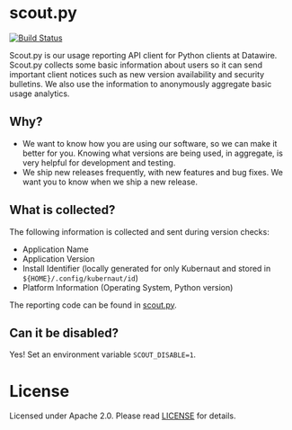 # scout.py

[![Build Status](https://travis-ci.org/datawire/scout.py.svg?branch=master)](https://travis-ci.org/datawire/scout.py)

Scout.py is our usage reporting API client for Python clients at Datawire. Scout.py collects some basic information about users so it can send important client notices such as new version availability and security bulletins. We also use the information to anonymously aggregate basic usage analytics.

## Why?

- We want to know how you are using our software, so we can make it better for you. Knowing what versions are being used, in aggregate, is very helpful for development and testing.
- We ship new releases frequently, with new features and bug fixes. We want you to know when we ship a new release.

## What is collected?

The following information is collected and sent during version checks:

- Application Name
- Application Version
- Install Identifier (locally generated for only Kubernaut and stored in `${HOME}/.config/kubernaut/id`)
- Platform Information (Operating System, Python version)

The reporting code can be found in [scout.py](scout/scout.py).

## Can it be disabled?

Yes! Set an environment variable `SCOUT_DISABLE=1`.

# License

Licensed under Apache 2.0. Please read [LICENSE](LICENSE) for details.
